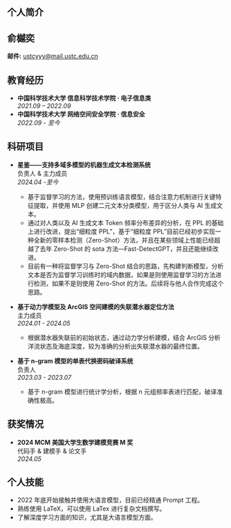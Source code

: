 ## 个人简介

## 俞樾奕
**邮件:** ustcyyy@mail.ustc.edu.cn 

## 教育经历

- **中国科学技术大学 信息科学技术学院 · 电子信息类**  
  *2021.09 – 2022.09*
- **中国科学技术大学 网络空间安全学院 · 信息安全**  
  *2022.09 - 至今*  

## 科研项目

- **星鉴——支持多域多模型的机器生成文本检测系统**  
  负责人 & 主力成员  
  *2024.04 -至今*
  - 基于监督学习的方法，使用预训练语言模型，结合注意力机制进行关键特征提取，并使用 MLP 创建二元文本分类模型，用于区分人类与 AI 生成文本。
  - 通过对人类以及 AI 生成文本 Token 频率分布差异的分析，在 PPL 的基础上进行改进，提出“细粒度 PPL”，基于“细粒度 PPL”目前已经初步实现一种全新的零样本检测（Zero-Shot）方法，并且在某些领域上性能已经超越了去年 Zero-Shot 的 sota 方法—Fast-DetectGPT，并且还能继续改进。
  - 目前有一种将监督学习与 Zero-Shot 结合的思路，先构建判断模型，分析文本是否为监督学习训练时的域内数据，如果是则使用监督学习的方法进行检测，如果不是则使用 Zero-Shot 的方法。后续将与他人合作完成这个思路。

- **基于动力学模型及 ArcGIS 空间建模的失联潜水器定位方法**  
  主力成员  
  *2024.01 - 2024.05*
  - 根据潜水器失联前的初始状态，通过动力学分析建模，结合 ArcGIS 分析洋流状态及海底深度，较为准确的分析出失联潜水器的最终位置。

- **基于 n-gram 模型的单表代换密码破译系统**  
  负责人  
  *2023.03 - 2023.07*
  - 基于 n-gram 模型进行统计学分析，根据 n 元组频率表进行匹配，破译准确性极高。

## 获奖情况

- **2024 MCM 美国大学生数学建模竞赛 M 奖**  
  代码手 & 建模手 & 论文手  
  *2024.05*


## 个人技能

- 2022 年底开始接触并使用大语言模型，目前已经精通 Prompt 工程。
- 熟练使用 LaTeX，可以使用 LaTex 进行复杂文档撰写。
- 了解深度学习方面的知识，尤其是大语言模型方面。
